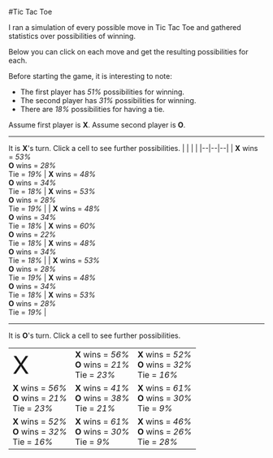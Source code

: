 #Tic Tac Toe

I ran a simulation of every possible move in Tic Tac Toe and gathered statistics over possibilities of winning.

Below you can click on each move and get the resulting possibilities for each.

Before starting the game, it is interesting to note:

* The first player has *51%* possibilities for winning.
* The second player has *31%* possibilities for winning.
* There are *18%* possibilities for having a tie.

Assume first player is **X**. Assume second player is **O**.

---

It is **X**'s turn. Click a cell to see further possibilities.
|  |  |  |
|--|--|--|
| **X** wins = *53%*<br>**O** wins = *28%*<br>Tie = *19%* | **X** wins = *48%*<br>**O** wins = *34%*<br>Tie = *18%* | **X** wins = *53%*<br>**O** wins = *28%*<br>Tie = *19%* |
| **X** wins = *48%*<br>**O** wins = *34%*<br>Tie = *18%* | **X** wins = *60%*<br>**O** wins = *22%*<br>Tie = *18%* | **X** wins = *48%*<br>**O** wins = *34%*<br>Tie = *18%* |
| **X** wins = *53%*<br>**O** wins = *28%*<br>Tie = *19%* | **X** wins = *48%*<br>**O** wins = *34%*<br>Tie = *18%* | **X** wins = *53%*<br>**O** wins = *28%*<br>Tie = *19%* |

---

It is **O**'s turn. Click a cell to see further possibilities.

|  |  |  |
|--|--|--|
| <span style="font-size:xxx-large">X</span> | **X** wins = *56%*<br>**O** wins = *21%*<br>Tie = *23%* | **X** wins = *52%*<br>**O** wins = *32%*<br>Tie = *16%* |
| **X** wins = *56%*<br>**O** wins = *21%*<br>Tie = *23%* | **X** wins = *41%*<br>**O** wins = *38%*<br>Tie = *21%* | **X** wins = *61%*<br>**O** wins = *30%*<br>Tie = *9%* |
| **X** wins = *52%*<br>**O** wins = *32%*<br>Tie = *16%* | **X** wins = *61%*<br>**O** wins = *30%*<br>Tie = *9%* | **X** wins = *46%*<br>**O** wins = *26%*<br>Tie = *28%* |
